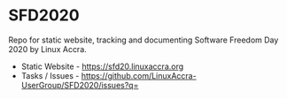 # SFD2020

Repo for static website, tracking and documenting Software Freedom Day 2020 by Linux Accra.

- Static Website - https://sfd20.linuxaccra.org 
- Tasks / Issues - https://github.com/LinuxAccra-UserGroup/SFD2020/issues?q=
